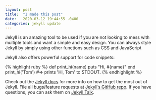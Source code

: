 ```yaml
---
layout: post
title:  "I made this post"
date:   2020-03-12 19:44:55 -0400
categories: jekyll update
---
```

Jekyll is an amazing tool to be used if you are not looking to mess with multiple tools and want a simple and easy design.  You can always style Jekyll by simply using other functions such as CSS and JavaScript

Jekyll also offers powerful support for code snippets:

{% highlight ruby %}
def print_hi(name)
  puts "Hi, #{name}"
end
print_hi('Tom')
#=> prints 'Hi, Tom' to STDOUT.
{% endhighlight %}

Check out the [Jekyll docs][jekyll-docs] for more info on how to get the most out of Jekyll. File all bugs/feature requests at [Jekyll’s GitHub repo][jekyll-gh]. If you have questions, you can ask them on [Jekyll Talk][jekyll-talk].

[jekyll-docs]: https://jekyllrb.com/docs/home
[jekyll-gh]:   https://github.com/jekyll/jekyll
[jekyll-talk]: https://talk.jekyllrb.com/

